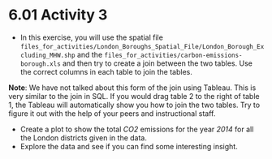 # 6.01 Activity 3

- In this exercise, you will use the spatial file `files_for_activities/London_Boroughs_Spatial_File/London_Borough_Excluding_MHW.shp` and the `files_for_activities/carbon-emissions-borough.xls` and then try to create a join between the two tables. Use the correct columns in each table to join the tables.

**Note**: We have not talked about this form of the join using Tableau. This is very similar to the join in SQL. If you would drag table 2 to the right of table 1, the Tableau will automatically show you how to join the two tables. Try to figure it out with the help of your peers and instructional staff.

- Create a plot to show the total _CO2_ emissions for the year _2014_ for all the London districts given in the data.
- Explore the data and see if you can find some interesting insight.
